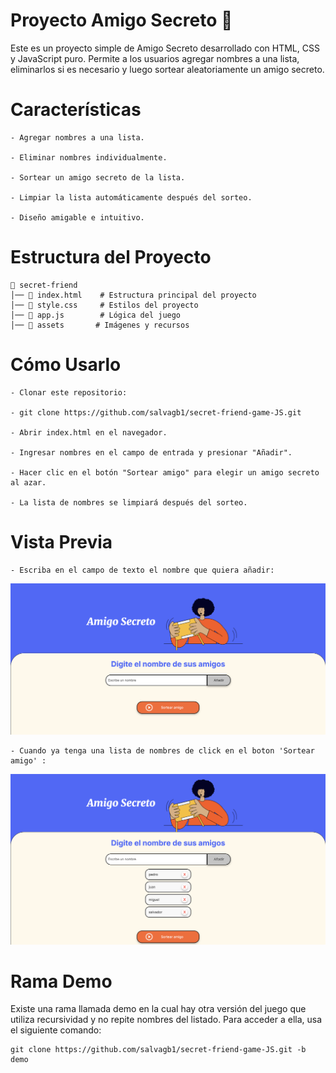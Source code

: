 # Proyecto Amigo Secreto 🎁

Este es un proyecto simple de Amigo Secreto desarrollado con HTML, CSS y JavaScript puro. Permite a los usuarios agregar nombres a una lista, eliminarlos si es necesario y luego sortear aleatoriamente un amigo secreto.

# Características

    - Agregar nombres a una lista.

    - Eliminar nombres individualmente.

    - Sortear un amigo secreto de la lista.

    - Limpiar la lista automáticamente después del sorteo.

    - Diseño amigable e intuitivo.

# Estructura del Proyecto

    📁 secret-friend
    │── 📄 index.html    # Estructura principal del proyecto
    │── 📄 style.css     # Estilos del proyecto
    │── 📄 app.js        # Lógica del juego
    │── 📁 assets       # Imágenes y recursos

# Cómo Usarlo

    - Clonar este repositorio:

    - git clone https://github.com/salvagb1/secret-friend-game-JS.git

    - Abrir index.html en el navegador.

    - Ingresar nombres en el campo de entrada y presionar "Añadir".

    - Hacer clic en el botón "Sortear amigo" para elegir un amigo secreto al azar.

    - La lista de nombres se limpiará después del sorteo.

# Vista Previa

    - Escriba en el campo de texto el nombre que quiera añadir:
![Vista previa 1](assets/vista1.png)

    - Cuando ya tenga una lista de nombres de click en el boton 'Sortear amigo' :
![Vista previa 2](assets/vista2.png)

# Rama Demo
Existe una rama llamada demo en la cual hay otra versión del juego que utiliza recursividad y no repite nombres del listado.
Para acceder a ella, usa el siguiente comando:

    git clone https://github.com/salvagb1/secret-friend-game-JS.git -b demo